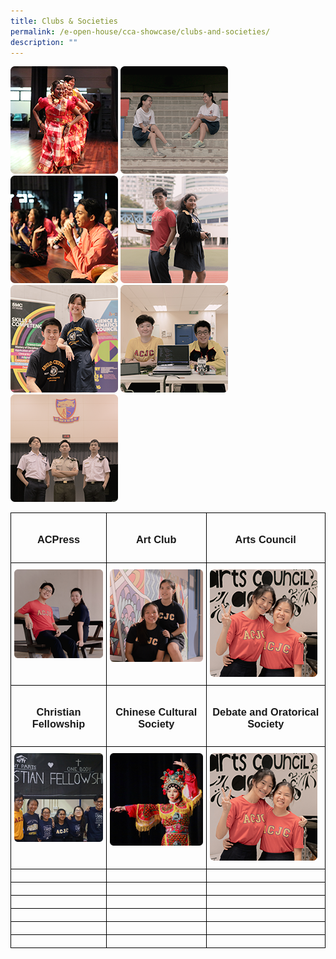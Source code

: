 ```yaml
---
title: Clubs & Societies
permalink: /e-open-house/cca-showcase/clubs-and-societies/
description: ""
---
```

![](/images/indian%20cultural%20society.png)
![](/images/interact%20club.png)
![](/images/malay%20cultural%20society.png)
![](/images/pixellabs.png)
![](/images/science%20_%20mathematics%20council.png)
![](/images/technology%20council.png)
![](/images/ac%20uniformed%20groups.png)

<style type="text/css">
.tg  {border-collapse:collapse;border-spacing:0;}
.tg td{border-color:black;border-style:solid;border-width:1px;font-family:Arial, sans-serif;font-size:14px;
  overflow:hidden;padding:10px 5px;word-break:normal;}
.tg th{border-color:black;border-style:solid;border-width:1px;font-family:Arial, sans-serif;font-size:14px;
  font-weight:normal;overflow:hidden;padding:10px 5px;word-break:normal;}
.tg .tg-0lax{text-align:left;vertical-align:top}
</style>
<table class="tg">
<thead>
  <tr>
		<td class="tg-0lax"><center><h3>ACPress</h3></center></td>
    <td class="tg-0lax"><center><h3>Art Club</h3></center></td>
    <td class="tg-0lax"><center><h3>Arts Council</h3></center></td>
  </tr>
</thead>
<tbody>
  <tr>
    <td class="tg-0lax"><a href="/e-open-house/cca-showcase/clubs-and-societies/acpress/">
<img alt="ACPress" src="/images/acpress.png">
</a></td>
    <td class="tg-0lax"><a href="/e-open-house/cca-showcase/clubs-and-societies/art-club/">
<img alt="Art Club" src="/images/art%20club.png">
</a></td>
    <td class="tg-0lax"><a href="/e-open-house/cca-showcase/clubs-and-societies/arts-council/">
<img alt="Arts Council" src="/images/arts%20council.png">
</a></td>
  </tr>
  <tr>
    <td class="tg-0lax"><center><h3>Christian Fellowship</h3></center></td>
    <td class="tg-0lax"><center><h3>Chinese Cultural Society</h3></center></td>
    <td class="tg-0lax"><center><h3>Debate and Oratorical Society</h3></center></td>
  </tr>
  <tr>
    <td class="tg-0lax"><a href="/e-open-house/cca-showcase/clubs-and-societies/christian-fellowship/">
<img alt="Christian Fellowship" src="/images/christian%20fellowship.png"></a></td>
    <td class="tg-0lax"><a href="/e-open-house/cca-showcase/clubs-and-societies/chinese-cultural-society/">
<img alt="Chinese Cultural Society" src="/images/chinese%20cultural%20society.png"></a></td>
    <td class="tg-0lax"><a href="/e-open-house/cca-showcase/clubs-and-societies/debate-and-oratorical-society/">
<img alt="Debate and Oratorical Society" src="/images/arts%20council.png"></a></td>
  </tr>
  <tr>
    <td class="tg-0lax"></td>
    <td class="tg-0lax"></td>
    <td class="tg-0lax"></td>
  </tr>
  <tr>
    <td class="tg-0lax"></td>
    <td class="tg-0lax"></td>
    <td class="tg-0lax"></td>
  </tr>
  <tr>
    <td class="tg-0lax"></td>
    <td class="tg-0lax"></td>
    <td class="tg-0lax"></td>
  </tr>
  <tr>
    <td class="tg-0lax"></td>
    <td class="tg-0lax"></td>
    <td class="tg-0lax"></td>
  </tr>
  <tr>
    <td class="tg-0lax"></td>
    <td class="tg-0lax"></td>
    <td class="tg-0lax"></td>
  </tr>
  <tr>
    <td class="tg-0lax"></td>
    <td class="tg-0lax"></td>
    <td class="tg-0lax"></td>
  </tr>
</tbody>
</table>